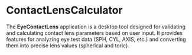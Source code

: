 # ContactLensCalculator
The **EyeContactLens** application is a desktop tool designed for validating and calculating contact lens parameters based on user input. It provides features for analyzing eye test data (SPH, CYL, AXIS, etc.) and converting them into precise lens values (spherical and toric).
